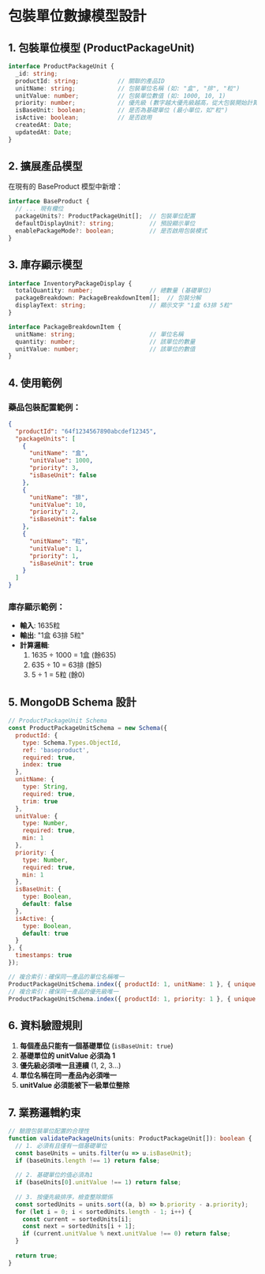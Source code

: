 # 包裝單位數據模型設計

## 1. 包裝單位模型 (ProductPackageUnit)

```typescript
interface ProductPackageUnit {
  _id: string;
  productId: string;           // 關聯的產品ID
  unitName: string;            // 包裝單位名稱 (如: "盒", "排", "粒")
  unitValue: number;           // 包裝單位數值 (如: 1000, 10, 1)
  priority: number;            // 優先級 (數字越大優先級越高，從大包裝開始計算)
  isBaseUnit: boolean;         // 是否為基礎單位 (最小單位，如"粒")
  isActive: boolean;           // 是否啟用
  createdAt: Date;
  updatedAt: Date;
}
```

## 2. 擴展產品模型

在現有的 BaseProduct 模型中新增：

```typescript
interface BaseProduct {
  // ... 現有欄位
  packageUnits?: ProductPackageUnit[];  // 包裝單位配置
  defaultDisplayUnit?: string;          // 預設顯示單位
  enablePackageMode?: boolean;          // 是否啟用包裝模式
}
```

## 3. 庫存顯示模型

```typescript
interface InventoryPackageDisplay {
  totalQuantity: number;                // 總數量 (基礎單位)
  packageBreakdown: PackageBreakdownItem[];  // 包裝分解
  displayText: string;                  // 顯示文字 "1盒 63排 5粒"
}

interface PackageBreakdownItem {
  unitName: string;                     // 單位名稱
  quantity: number;                     // 該單位的數量
  unitValue: number;                    // 該單位的數值
}
```

## 4. 使用範例

### 藥品包裝配置範例：
```json
{
  "productId": "64f1234567890abcdef12345",
  "packageUnits": [
    {
      "unitName": "盒",
      "unitValue": 1000,
      "priority": 3,
      "isBaseUnit": false
    },
    {
      "unitName": "排",
      "unitValue": 10,
      "priority": 2,
      "isBaseUnit": false
    },
    {
      "unitName": "粒",
      "unitValue": 1,
      "priority": 1,
      "isBaseUnit": true
    }
  ]
}
```

### 庫存顯示範例：
- **輸入**: 1635粒
- **輸出**: "1盒 63排 5粒"
- **計算邏輯**:
  1. 1635 ÷ 1000 = 1盒 (餘635)
  2. 635 ÷ 10 = 63排 (餘5)
  3. 5 ÷ 1 = 5粒 (餘0)

## 5. MongoDB Schema 設計

```javascript
// ProductPackageUnit Schema
const ProductPackageUnitSchema = new Schema({
  productId: {
    type: Schema.Types.ObjectId,
    ref: 'baseproduct',
    required: true,
    index: true
  },
  unitName: {
    type: String,
    required: true,
    trim: true
  },
  unitValue: {
    type: Number,
    required: true,
    min: 1
  },
  priority: {
    type: Number,
    required: true,
    min: 1
  },
  isBaseUnit: {
    type: Boolean,
    default: false
  },
  isActive: {
    type: Boolean,
    default: true
  }
}, {
  timestamps: true
});

// 複合索引：確保同一產品的單位名稱唯一
ProductPackageUnitSchema.index({ productId: 1, unitName: 1 }, { unique: true });
// 複合索引：確保同一產品的優先級唯一
ProductPackageUnitSchema.index({ productId: 1, priority: 1 }, { unique: true });
```

## 6. 資料驗證規則

1. **每個產品只能有一個基礎單位** (`isBaseUnit: true`)
2. **基礎單位的 unitValue 必須為 1**
3. **優先級必須唯一且連續** (1, 2, 3...)
4. **單位名稱在同一產品內必須唯一**
5. **unitValue 必須能被下一級單位整除**

## 7. 業務邏輯約束

```typescript
// 驗證包裝單位配置的合理性
function validatePackageUnits(units: ProductPackageUnit[]): boolean {
  // 1. 必須有且僅有一個基礎單位
  const baseUnits = units.filter(u => u.isBaseUnit);
  if (baseUnits.length !== 1) return false;
  
  // 2. 基礎單位的值必須為1
  if (baseUnits[0].unitValue !== 1) return false;
  
  // 3. 按優先級排序，檢查整除關係
  const sortedUnits = units.sort((a, b) => b.priority - a.priority);
  for (let i = 0; i < sortedUnits.length - 1; i++) {
    const current = sortedUnits[i];
    const next = sortedUnits[i + 1];
    if (current.unitValue % next.unitValue !== 0) return false;
  }
  
  return true;
}